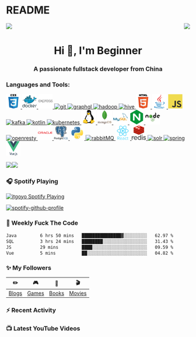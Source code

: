 # README
<!-- <p align="center">
  Visitor count<br>
  <img src="https://profile-counter.glitch.me/itgoyo/count.svg" />
</p> -->

<p>
  <a href="https://count.getloli.com/"><img src="https://count.getloli.com/get/@:Beginner"></a>
  <img src="https://weather-icon.journeyad.repl.co/@kunming?v=1" align="right">
</p>

<h1 align="center">
	Hi 👋, I'm Beginner
</h1>
<h3 align="center">
	A passionate fullstack developer from China
</h3>
<h3 align="left">
	Languages and Tools:
</h3>
<p align="left">
	<a href="https://www.w3schools.com/css/" target="_blank">
		<img src="https://raw.githubusercontent.com/devicons/devicon/master/icons/css3/css3-original-wordmark.svg"
		alt="css3" width="40" height="40" />
	</a>
	<a href="https://www.docker.com/" target="_blank">
		<img src="https://raw.githubusercontent.com/devicons/devicon/master/icons/docker/docker-original-wordmark.svg"
		alt="docker" width="40" height="40" />
	</a>
	<a href="https://expressjs.com" target="_blank">
		<img src="https://raw.githubusercontent.com/devicons/devicon/master/icons/express/express-original-wordmark.svg"
		alt="express" width="40" height="40" />
	</a>
	<a href="https://git-scm.com/" target="_blank">
		<img src="https://www.vectorlogo.zone/logos/git-scm/git-scm-icon.svg"
		alt="git" width="40" height="40" />
	</a>
	<a href="https://graphql.org" target="_blank">
		<img src="https://www.vectorlogo.zone/logos/graphql/graphql-icon.svg"
		alt="graphql" width="40" height="40" />
	</a>
	<a href="https://hadoop.apache.org/" target="_blank">
		<img src="https://www.vectorlogo.zone/logos/apache_hadoop/apache_hadoop-icon.svg"
		alt="hadoop" width="40" height="40" />
	</a>
	<a href="https://hive.apache.org/" target="_blank">
		<img src="https://www.vectorlogo.zone/logos/apache_hive/apache_hive-icon.svg"
		alt="hive" width="40" height="40" />
	</a>
	<a href="https://www.w3.org/html/" target="_blank">
		<img src="https://raw.githubusercontent.com/devicons/devicon/master/icons/html5/html5-original-wordmark.svg"
		alt="html5" width="40" height="40" />
	</a>
	<a href="https://www.java.com" target="_blank">
		<img src="https://raw.githubusercontent.com/devicons/devicon/master/icons/java/java-original.svg"
		alt="java" width="40" height="40" />
	</a>
	<a href="https://developer.mozilla.org/en-US/docs/Web/JavaScript" target="_blank">
		<img src="https://raw.githubusercontent.com/devicons/devicon/master/icons/javascript/javascript-original.svg"
		alt="javascript" width="40" height="40" />
	</a>
	<a href="https://kafka.apache.org/" target="_blank">
		<img src="https://www.vectorlogo.zone/logos/apache_kafka/apache_kafka-icon.svg"
		alt="kafka" width="40" height="40" />
	</a>
	<a href="https://kotlinlang.org" target="_blank">
		<img src="https://www.vectorlogo.zone/logos/kotlinlang/kotlinlang-icon.svg"
		alt="kotlin" width="40" height="40" />
	</a>
	<a href="https://kubernetes.io" target="_blank">
		<img src="https://www.vectorlogo.zone/logos/kubernetes/kubernetes-icon.svg"
		alt="kubernetes" width="40" height="40" />
	</a>
	<a href="https://www.linux.org/" target="_blank">
		<img src="https://raw.githubusercontent.com/devicons/devicon/master/icons/linux/linux-original.svg"
		alt="linux" width="40" height="40" />
	</a>
	<a href="https://www.mongodb.com/" target="_blank">
		<img src="https://raw.githubusercontent.com/devicons/devicon/master/icons/mongodb/mongodb-original-wordmark.svg"
		alt="mongodb" width="40" height="40" />
	</a>
	<a href="https://www.mysql.com/" target="_blank">
		<img src="https://raw.githubusercontent.com/devicons/devicon/master/icons/mysql/mysql-original-wordmark.svg"
		alt="mysql" width="40" height="40" />
	</a>
	<a href="https://www.nginx.com" target="_blank">
		<img src="https://raw.githubusercontent.com/devicons/devicon/master/icons/nginx/nginx-original.svg"
		alt="nginx" width="40" height="40" />
	</a>
	<a href="https://nodejs.org" target="_blank">
		<img src="https://raw.githubusercontent.com/devicons/devicon/master/icons/nodejs/nodejs-original-wordmark.svg"
		alt="nodejs" width="40" height="40" />
	</a>
	<a href="https://openresty.org/" target="_blank">
		<img src="https://openresty.org/images/logo.png" alt="openresty" width="40"
		height="40" />
	</a>
	<a href="https://www.oracle.com/" target="_blank">
		<img src="https://raw.githubusercontent.com/devicons/devicon/master/icons/oracle/oracle-original.svg"
		alt="oracle" width="40" height="40" />
	</a>
	<a href="https://www.postgresql.org" target="_blank">
		<img src="https://raw.githubusercontent.com/devicons/devicon/master/icons/postgresql/postgresql-original-wordmark.svg"
		alt="postgresql" width="40" height="40" />
	</a>
	<a href="https://www.python.org" target="_blank">
		<img src="https://raw.githubusercontent.com/devicons/devicon/master/icons/python/python-original.svg"
		alt="python" width="40" height="40" />
	</a>
	<a href="https://www.rabbitmq.com" target="_blank">
		<img src="https://www.vectorlogo.zone/logos/rabbitmq/rabbitmq-icon.svg"
		alt="rabbitMQ" width="40" height="40" />
	</a>
	<a href="https://reactjs.org/" target="_blank">
		<img src="https://raw.githubusercontent.com/devicons/devicon/master/icons/react/react-original-wordmark.svg"
		alt="react" width="40" height="40" />
	</a>
	<a href="https://redis.io" target="_blank">
		<img src="https://raw.githubusercontent.com/devicons/devicon/master/icons/redis/redis-original-wordmark.svg"
		alt="redis" width="40" height="40" />
	</a>
	<a href="https://lucene.apache.org/solr/" target="_blank">
		<img src="https://www.vectorlogo.zone/logos/apache_solr/apache_solr-icon.svg"
		alt="solr" width="40" height="40" />
	</a>
	<a href="https://spring.io/" target="_blank">
		<img src="https://www.vectorlogo.zone/logos/springio/springio-icon.svg"
		alt="spring" width="40" height="40" />
	</a>
	<a href="https://vuejs.org/" target="_blank">
		<img src="https://raw.githubusercontent.com/devicons/devicon/master/icons/vuejs/vuejs-original-wordmark.svg"
		alt="vuejs" width="40" height="40" />
	</a>
</p>


<img align="" height="137px" src="https://github-readme-stats.vercel.app/api?username=BeginnerA&hide_title=true&hide_border=true&show_icons=true&include_all_commits=true&line_height=21&bg_color=0,EC6C6C,FFD479,FFFC79,73FA79&theme=graywhite&locale=cn" /><img align="" height="137px" src="https://github-readme-stats.vercel.app/api/top-langs/?username=BeginnerA&hide_title=true&hide_border=true&layout=compact&bg_color=0,73FA79,73FDFF,D783FF&theme=graywhite&locale=cn" />


### 🎧 Spotify Playing

[<img src="https://now-playing-codestackr.vercel.app/api/spotify-playing" alt="itgoyo Spotify Playing" width="350" />](https://open.spotify.com/user/jqswc8dscxak8txssb9lknyeb)

[![spotify-github-profile](https://spotify-github-profile.vercel.app/api/view?uid=jqswc8dscxak8txssb9lknyeb&cover_image=true)](https://open.spotify.com/user/jqswc8dscxak8txssb9lknyeb)


### :dart: Weekly Fuck The Code

<!--START_SECTION:waka-->
```text
Java         6 hrs 50 mins   ███████████████▓░░░░░░░░░   62.97 % 
SQL          3 hrs 24 mins   ████████░░░░░░░░░░░░░░░░░   31.43 % 
JS           29 mins         ████░░░░░░░░░░░░░░░░░░░░░   09.59 % 
Vue          5 mins          ██░░░░░░░░░░░░░░░░░░░░░░░   04.82 % 
```
<!--END_SECTION:waka-->

### :sparkles: My Followers

<!--START_SECTION:top-followers-->

<!--END_SECTION:top-followers-->

| :pencil2: | :video_game: | :book: |:clapper:  |
| --- | --- | --- | --- |
| [Blogs](https://blog.csdn.net/qq_39035773) |[Games](https://www.beatstage.com/)  | [Books](https://www.bookstack.cn/) | [Movies](https://tubitv.com/home) |


### :zap: Recent Activity

<!--START_SECTION:activity-->

<!--END_SECTION:activity-->

### 📺 Latest YouTube Videos
<!-- YOUTUBE:START -->

<!-- YOUTUBE:END -->

